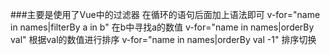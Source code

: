 ###主要是使用了Vue中的过滤器
	在循环的语句后面加上语法即可
		v-for="name in names|filterBy a in b"
		在b中寻找a的数值
		v-for="name in names|orderBy val"
		根据val的数值进行排序
		v-for="name in names|orderBy val -1"
		排序切换
